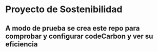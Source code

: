 # Proyecto de Sostenibilidad 
## A modo de prueba se crea este repo para comprobar y configurar codeCarbon y ver su eficiencia
